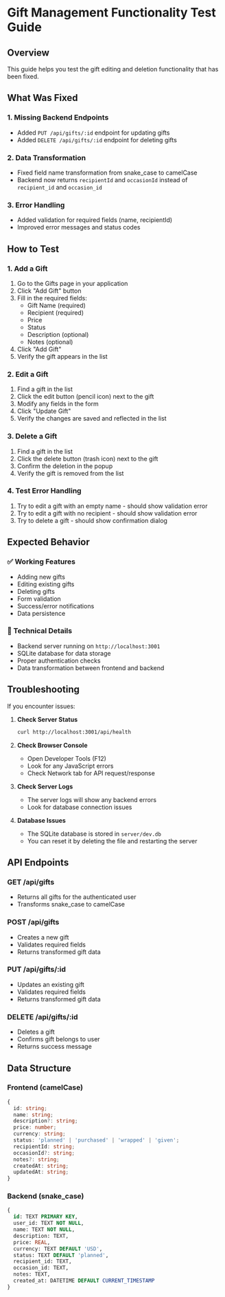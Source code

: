# Gift Management Functionality Test Guide

## Overview
This guide helps you test the gift editing and deletion functionality that has been fixed.

## What Was Fixed

### 1. Missing Backend Endpoints
- Added `PUT /api/gifts/:id` endpoint for updating gifts
- Added `DELETE /api/gifts/:id` endpoint for deleting gifts

### 2. Data Transformation
- Fixed field name transformation from snake_case to camelCase
- Backend now returns `recipientId` and `occasionId` instead of `recipient_id` and `occasion_id`

### 3. Error Handling
- Added validation for required fields (name, recipientId)
- Improved error messages and status codes

## How to Test

### 1. Add a Gift
1. Go to the Gifts page in your application
2. Click "Add Gift" button
3. Fill in the required fields:
   - Gift Name (required)
   - Recipient (required)
   - Price
   - Status
   - Description (optional)
   - Notes (optional)
4. Click "Add Gift"
5. Verify the gift appears in the list

### 2. Edit a Gift
1. Find a gift in the list
2. Click the edit button (pencil icon) next to the gift
3. Modify any fields in the form
4. Click "Update Gift"
5. Verify the changes are saved and reflected in the list

### 3. Delete a Gift
1. Find a gift in the list
2. Click the delete button (trash icon) next to the gift
3. Confirm the deletion in the popup
4. Verify the gift is removed from the list

### 4. Test Error Handling
1. Try to edit a gift with an empty name - should show validation error
2. Try to edit a gift with no recipient - should show validation error
3. Try to delete a gift - should show confirmation dialog

## Expected Behavior

### ✅ Working Features
- Adding new gifts
- Editing existing gifts
- Deleting gifts
- Form validation
- Success/error notifications
- Data persistence

### 🔧 Technical Details
- Backend server running on `http://localhost:3001`
- SQLite database for data storage
- Proper authentication checks
- Data transformation between frontend and backend

## Troubleshooting

If you encounter issues:

1. **Check Server Status**
   ```bash
   curl http://localhost:3001/api/health
   ```

2. **Check Browser Console**
   - Open Developer Tools (F12)
   - Look for any JavaScript errors
   - Check Network tab for API request/response

3. **Check Server Logs**
   - The server logs will show any backend errors
   - Look for database connection issues

4. **Database Issues**
   - The SQLite database is stored in `server/dev.db`
   - You can reset it by deleting the file and restarting the server

## API Endpoints

### GET /api/gifts
- Returns all gifts for the authenticated user
- Transforms snake_case to camelCase

### POST /api/gifts
- Creates a new gift
- Validates required fields
- Returns transformed gift data

### PUT /api/gifts/:id
- Updates an existing gift
- Validates required fields
- Returns transformed gift data

### DELETE /api/gifts/:id
- Deletes a gift
- Confirms gift belongs to user
- Returns success message

## Data Structure

### Frontend (camelCase)
```typescript
{
  id: string;
  name: string;
  description?: string;
  price: number;
  currency: string;
  status: 'planned' | 'purchased' | 'wrapped' | 'given';
  recipientId: string;
  occasionId?: string;
  notes?: string;
  createdAt: string;
  updatedAt: string;
}
```

### Backend (snake_case)
```sql
{
  id: TEXT PRIMARY KEY,
  user_id: TEXT NOT NULL,
  name: TEXT NOT NULL,
  description: TEXT,
  price: REAL,
  currency: TEXT DEFAULT 'USD',
  status: TEXT DEFAULT 'planned',
  recipient_id: TEXT,
  occasion_id: TEXT,
  notes: TEXT,
  created_at: DATETIME DEFAULT CURRENT_TIMESTAMP
}
``` 